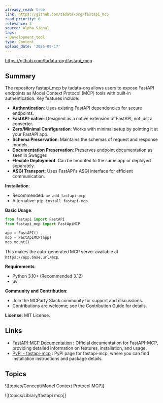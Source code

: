 ```yaml
---
already_read: true
link: https://github.com/tadata-org/fastapi_mcp
read_priority: 0
relevance: 3
source: Alpha Signal
tags:
- Development_tool
type: Content
upload_date: '2025-09-17'
---
```


https://github.com/tadata-org/fastapi_mcp
## Summary

The repository fastapi_mcp by tadata-org allows users to expose FastAPI endpoints as Model Context Protocol (MCP) tools with built-in authentication. Key features include:

- **Authentication**: Uses existing FastAPI dependencies for secure endpoints.
- **FastAPI-native**: Designed as a native extension of FastAPI, not just a converter.
- **Zero/Minimal Configuration**: Works with minimal setup by pointing it at your FastAPI app.
- **Schema Preservation**: Maintains the schemas of request and response models.
- **Documentation Preservation**: Preserves endpoint documentation as seen in Swagger.
- **Flexible Deployment**: Can be mounted to the same app or deployed separately.
- **ASGI Transport**: Uses FastAPI's ASGI interface for efficient communication.

**Installation**:
- Recommended: `uv add fastapi-mcp`
- Alternative: `pip install fastapi-mcp`

**Basic Usage**:
```python
from fastapi import FastAPI
from fastapi_mcp import FastApiMCP

app = FastAPI()
mcp = FastApiMCP(app)
mcp.mount()
```
This makes the auto-generated MCP server available at `https://app.base.url/mcp`.

**Requirements**:
- Python 3.10+ (Recommended 3.12)
- uv

**Community and Contribution**:
- Join the MCParty Slack community for support and discussions.
- Contributions are welcome; see the Contribution Guide for details.

**License**: MIT License.
## Links

- [FastAPI-MCP Documentation](https://fastapi-mcp.tadata.com/) : Official documentation for FastAPI-MCP, providing detailed information on features, installation, and usage.
- [PyPI - fastapi-mcp](https://pypi.org/project/fastapi-mcp/) : PyPI page for fastapi-mcp, where you can find installation instructions and package details.

## Topics

![[topics/Concept/Model Context Protocol MCP]]

![[topics/Library/fastapi mcp]]